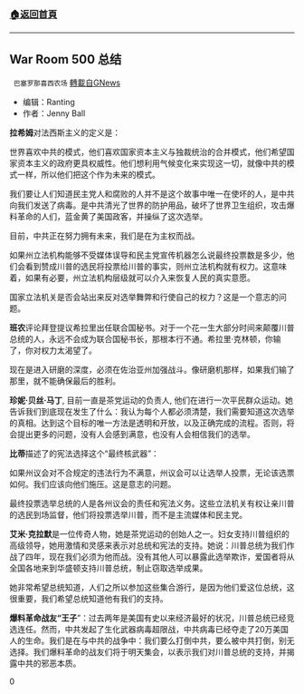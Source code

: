 ###  [:house:返回首頁](https://github.com/ourhimalayas/txt)
---

## War Room 500 总结
` 巴塞罗那喜西农场` [轉載自GNews](https://gnews.org/zh-hans/558229/)

- 编辑：Ranting
- 作者：Jenny Ball


**拉希姆**对法西斯主义的定义是：

世界喜欢中共的模式，他们喜欢国家资本主义与独裁统治的合并模式，他们希望国家资本主义的政府更具权威性。他们想利用气候变化来实现这一切，就像中共的模式一样，所以他们把这个作为未来的模式。

我们要让人们知道民主党人和腐败的人并不是这个故事中唯一在使坏的人，是中共向我们发送了病毒。是中共清光了世界的防护用品，破坏了世界卫生组织，攻击爆料革命的人们，蓝金黄了美国政客，并操纵了这次选举。

目前，中共正在努力拥有未来，我们是在为主权而战。

如果州立法机构能够不受媒体误导和民主党宣传机器怎么说最终投票数是多少，他们会看到赞成川普的选民将投票给川普的事实，则州立法机构就有权力。这意味着，如果有必要，州立法机构层级就可以介入来恢复人民的真实意愿。

国家立法机关是否会站出来反对选举舞弊和行使自己的权力？这是一个意志的问题。

**班农**评论拜登提议希拉里出任联合国秘书。对于一个花一生大部分时间来颠覆川普总统的人，永远不会成为联合国秘书长，那根本行不通。希拉里·克林顿，你输了，你对权力太渴望了。

现在是进入研磨的深度，必须在佐治亚州加强战斗。像研磨机那样，如果我们输了那里，就不能确保最后的胜利。

**珍妮·贝丝·马丁**, 目前一直是茶党运动的负责人, 他们在进行一次平民群众运动。她告诉我们到底现在发生了什么：我认为每个人都必须清楚，我们需要知道这次选举的真相。达到这个目标的唯一方法是透明和开放，以及正确完成的流程。否则，将会提出更多的问题，没有人会感到满意，也没有人会相信我们的选举。

**比蒂**描述了的宪法选择这个“最终核武器”：

如果州议会对不合规定的违法行为不满意，州议会可以让选举人投票，无论该选票如何。我们应该向他们施压。这是意志的问题。

最终投票选举总统的人是各州议会的责任和宪法义务。这些立法机关有权让亲川普的选民到场监督，他们将投票选举川普，而不是主流媒体和民主党。

**艾米·克拉默**是一位传奇人物，她是茶党运动的创始人之一。妇女支持川普组织的高级领导，她用激情和灵感来表示对总统和宪法的支持。她说：川普总统为我们作战了四年，现在我们必须为他而战。没有其他人可以暴露此选举欺诈，爱国者将从全国各地来到华盛顿支持川普总统，制止窃取选举成果。

她非常希望总统知道，人们之所以参加这些集合游行，是因为他们爱这位总统，这很重要，我们希望总统知道他有我们的支持。

**爆料革命战友“王子**”：过去两年是美国有史以来经济最好的状况，川普总统已经竞选连任。然而，中共发起了生化武器病毒超限战，中共病毒已经夺走了20万美国人的生命。我们是在与中共的战争中：我们要么打倒中共，要么被中共打倒，别无选择。我们爆料革命的战友们将于明天集会，以表示我们对川普总统的支持，并揭露中共的邪恶本质。



0
